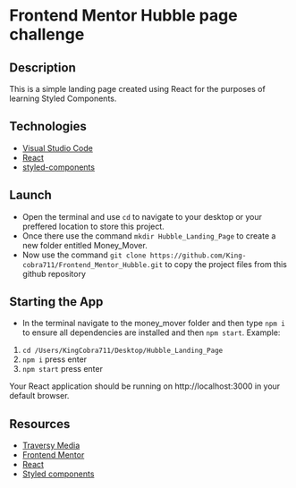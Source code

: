 # Frontend Mentor Hubble page challenge

## Description

This is a simple landing page created using React for the purposes of learning Styled Components. 

## Technologies

- [Visual Studio Code](https://code.visualstudio.com/)
- [React](https://reactjs.org/)
- [styled-components](https://styled-components.com/)


## Launch

- Open the terminal and use `cd` to navigate to your desktop or your preffered location to store this project.
- Once there use the command `mkdir Hubble_Landing_Page` to create a new folder entitled Money_Mover.
- Now use the command `git clone https://github.com/King-cobra711/Frontend_Mentor_Hubble.git` to copy the project files from this github repository


## Starting the App

- In the terminal navigate to the money_mover folder and then type `npm i` to ensure all dependencies are installed and then `npm start`. Example:

1. `cd /Users/KingCobra711/Desktop/Hubble_Landing_Page`
1. `npm i` press enter
2. `npm start` press enter

Your React application should be running on http://localhost:3000 in your default browser.


## Resources
- [Traversy Media](https://www.youtube.com/watch?v=02zO0hZmwnw&ab_channel=TraversyMedia)
- [Frontend Mentor](https://www.frontendmentor.io/)
- [React](https://reactjs.org/)
- [Styled components](https://styled-components.com/)
